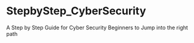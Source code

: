 # StepbyStep_CyberSecurity
A Step by Step Guide for Cyber Security Beginners to Jump into the right path
